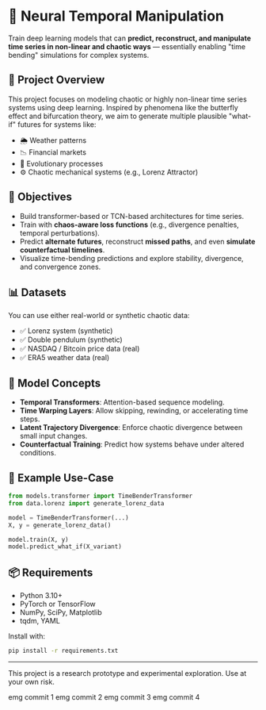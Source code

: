 # 🧠 Neural Temporal Manipulation

Train deep learning models that can **predict, reconstruct, and manipulate time series in non-linear and chaotic ways** — essentially enabling "time bending" simulations for complex systems.

## 🚀 Project Overview

This project focuses on modeling chaotic or highly non-linear time series systems using deep learning. Inspired by phenomena like the butterfly effect and bifurcation theory, we aim to generate multiple plausible "what-if" futures for systems like:

- 🌦️ Weather patterns
- 📉 Financial markets
- 🧬 Evolutionary processes
- ⚙️ Chaotic mechanical systems (e.g., Lorenz Attractor)

## 🎯 Objectives

- Build transformer-based or TCN-based architectures for time series.
- Train with **chaos-aware loss functions** (e.g., divergence penalties, temporal perturbations).
- Predict **alternate futures**, reconstruct **missed paths**, and even **simulate counterfactual timelines**.
- Visualize time-bending predictions and explore stability, divergence, and convergence zones.

## 📊 Datasets

You can use either real-world or synthetic chaotic data:
- ✅ Lorenz system (synthetic)
- ✅ Double pendulum (synthetic)
- ✅ NASDAQ / Bitcoin price data (real)
- ✅ ERA5 weather data (real)

## 🧠 Model Concepts

- **Temporal Transformers**: Attention-based sequence modeling.
- **Time Warping Layers**: Allow skipping, rewinding, or accelerating time steps.
- **Latent Trajectory Divergence**: Enforce chaotic divergence between small input changes.
- **Counterfactual Training**: Predict how systems behave under altered conditions.

## 🧪 Example Use-Case

```python
from models.transformer import TimeBenderTransformer
from data.lorenz import generate_lorenz_data

model = TimeBenderTransformer(...)
X, y = generate_lorenz_data()

model.train(X, y)
model.predict_what_if(X_variant)
```

## 📦 Requirements

- Python 3.10+
- PyTorch or TensorFlow
- NumPy, SciPy, Matplotlib
- tqdm, YAML

Install with:

```bash
pip install -r requirements.txt
```

---

This project is a research prototype and experimental exploration. Use at your own risk.



emg commit 1
emg commit 2
emg commit 3
emg commit 4